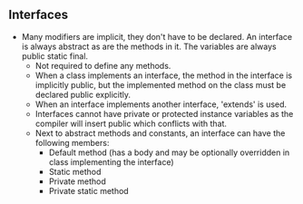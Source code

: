 
## Interfaces

* Many modifiers are implicit, they don't have to be declared. An interface is always abstract as are the methods in it. The variables are always public static final. 
	* Not required to define any methods.
	* When a class implements an interface, the method in the interface is implicitly public, but the implemented method on the class must be declared public explicitly.
	* When an interface implements another interface, 'extends' is used.
	* Interfaces cannot have private or protected instance variables as the compiler will insert public which conflicts with that.
	* Next to abstract methods and constants, an interface can have the following members:
		* Default method (has a body and may be optionally overridden in class implementing the interface)
		* Static method
		* Private method
		* Private static method

